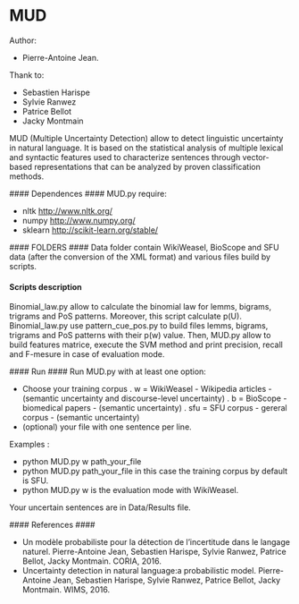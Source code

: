 # MUD

Author:
 + Pierre-Antoine Jean.
 
Thank to:
 + Sebastien Harispe
 + Sylvie Ranwez
 + Patrice Bellot
 + Jacky Montmain

MUD (Multiple Uncertainty Detection) allow to detect linguistic uncertainty in natural language. It is based on the statistical analysis of multiple lexical and syntactic features used to characterize sentences through vector-based representations that can be analyzed by proven classification methods.

#### Dependences ####
MUD.py require:
 + nltk http://www.nltk.org/
 + numpy http://www.numpy.org/
 + sklearn http://scikit-learn.org/stable/

#### FOLDERS ####
Data folder contain WikiWeasel, BioScope and SFU data (after the conversion of the XML format) and various files build by scripts.

#### Scripts description ####
Binomial_law.py allow to calculate the binomial law for lemms, bigrams, trigrams and PoS patterns. Moreover, this script calculate p(U).
Binomial_law.py use pattern_cue_pos.py to build files lemms, bigrams, trigrams and PoS patterns with their p(w) value.
Then, MUD.py allow to build features matrice, execute the SVM method and print precision, recall and F-mesure in case of evaluation mode.

#### Run ####
Run MUD.py with at least one option:
 + Choose your training corpus
 	. w = WikiWeasel - Wikipedia articles - (semantic uncertainty and discourse-level uncertainty)
 	. b = BioScope - biomedical papers - (semantic uncertainty)
 	. sfu = SFU corpus - gereral corpus - (semantic uncertainty)
 + (optional) your file with one sentence per line.

Examples :
 + python MUD.py w path_your_file
 + python MUD.py path_your_file in this case the training corpus by default is SFU.
 + python MUD.py w is the evaluation mode with WikiWeasel.

Your uncertain sentences are in Data/Results file.

#### References ####
 + Un modèle probabiliste pour la détection de l’incertitude dans le langage naturel. Pierre-Antoine Jean, Sebastien Harispe, Sylvie Ranwez, Patrice Bellot, Jacky Montmain. CORIA, 2016.
 + Uncertainty detection in natural language:a probabilistic model. Pierre-Antoine Jean, Sebastien Harispe, Sylvie Ranwez, Patrice Bellot, Jacky Montmain. WIMS, 2016.

